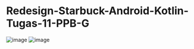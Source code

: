 # Redesign-Starbuck-Android-Kotlin-Tugas-11-PPB-G
![image](https://github.com/user-attachments/assets/fcb84be7-6530-439d-8826-84c5a0f895d5)
![image](https://github.com/user-attachments/assets/784a005e-9a03-4b86-88a6-fbd561aa32a2)
